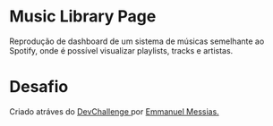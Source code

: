 # Music Library Page #
Reprodução de dashboard de um sistema de músicas semelhante ao Spotify, onde é possível visualizar playlists, tracks e artistas. 

# Desafio #
Criado atráves do <a href="https://devchallenge.vercel.app/"> DevChallenge </a> por <a href="https://github.com/mannoeu">Emmanuel Messias.</a>



